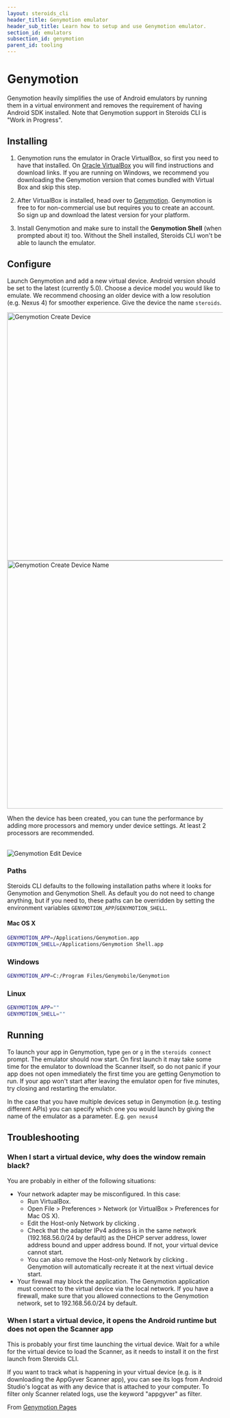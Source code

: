 ```yaml
---
layout: steroids_cli
header_title: Genymotion emulator
header_sub_title: Learn how to setup and use Genymotion emulator.
section_id: emulators
subsection_id: genymotion
parent_id: tooling
---
```

# Genymotion

Genymotion heavily simplifies the use of Android emulators by running them in a virtual environment and removes the requirement of having Android SDK installed.
Note that Genymotion support in Steroids CLI is "Work in Progress".

## Installing

1. Genymotion runs the emulator in Oracle VirtualBox, so first you need to have that installed. On [Oracle VirtualBox](https://www.virtualbox.org/) you will find instructions and download links. If you are running on Windows, we recommend you downloading the Genymotion version that comes bundled with Virtual Box and skip this step.

2. After VirtualBox is installed, head over to [Genymotion](http://www.genymotion.com/). Genymotion is free to for non-commercial use but requires you to create an account. So sign up and download the latest version for your platform.

3. Install Genymotion and make sure to install the **Genymotion Shell** (when prompted about it) too. Without the Shell installed, Steroids CLI won't be able to launch the emulator.

## Configure

Launch Genymotion and add a new virtual device. Android version should be set to the latest (currently 5.0). Choose a device model you would like to emulate. We recommend choosing an older device with a low resolution (e.g. Nexus 4) for smoother experience. Give the device the name `steroids`.

<img src="/img/tooling/emulators/genymotion-create-1.png" alt="Genymotion Create Device" height="580" width="790">

<img src="/img/tooling/emulators/genymotion-create-2.png" alt="Genymotion Create Device Name" height="580" width="790">

When the device has been created, you can tune the performance by adding more processors and memory under device settings. At least 2 processors are recommended.

<br>
<img src="/img/tooling/emulators/genymotion-edit.png" alt="Genymotion Edit Device">

### Paths

Steroids CLI defaults to the following installation paths where it looks for Genymotion and Genymotion Shell.
As default you do not need to change anything, but if you need to, these paths can be overridden by setting the environment variables `GENYMOTION_APP`/`GENYMOTION_SHELL`.

#### Mac OS X
```bash
GENYMOTION_APP=/Applications/Genymotion.app
GENYMOTION_SHELL=/Applications/Genymotion Shell.app
```

### Windows
```bash
GENYMOTION_APP=C:/Program Files/Genymobile/Genymotion
```

### Linux
```bash
GENYMOTION_APP=""
GENYMOTION_SHELL=""
```

## Running

To launch your app in Genymotion, type `gen` or `g` in the `steroids connect` prompt. The emulator should now start. On first launch it may take some time for the emulator to download the Scanner itself, so do not panic if your app does not open immediately the first time you are getting Genymotion to run. If your app won't start after leaving the emulator open for five minutes, try closing and restarting the emulator.

In the case that you have multiple devices setup in Genymotion (e.g. testing different APIs) you can specify which one you would launch by giving the name of the emulator as a parameter. E.g. `gen nexus4`


## Troubleshooting

### When I start a virtual device, why does the window remain black?

You are probably in either of the following situations:

- Your network adapter may be misconfigured. In this case:
  - Run VirtualBox.
  - Open File > Preferences > Network (or VirtualBox > Preferences for Mac OS X).
  - Edit the Host-only Network by clicking .
  - Check that the adapter IPv4 address is in the same network (192.168.56.0/24 by default) as the DHCP server address, lower address bound and upper address bound. If not, your virtual device cannot start.
  - You can also remove the Host-only Network by clicking . Genymotion will automatically recreate it at the next virtual device start.
- Your firewall may block the application. The Genymotion application must connect to the virtual device via the local network. If you have a firewall, make sure that you allowed connections to the Genymotion network, set to 192.168.56.0/24 by default.

### When I start a virtual device, it opens the Android runtime but does not open the Scanner app

This is probably your first time launching the virtual device. Wait for a while for the virtual device to load the Scanner, as it needs to install it on the first launch from Steroids CLI.

If you want to track what is happening in your virtual device (e.g. is it downloading the AppGyver Scanner app), you can see its logs from Android Studio's logcat as with any device that is attached to your computer. To filter only Scanner related logs, use the keyword "appgyver" as filter.

From [Genymotion Pages](https://cloud.genymotion.com/page/faq/#collapse-nostart)
